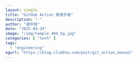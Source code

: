 ```yaml
---
layout: single
title: "GitHub Action 使用手册"
description: "-"
author: "谌中钱"
date: "2025-04-24"
image: "/img/temple_404_bg.jpg"
categories: [ "tech" ]
tags:
  - "engineering"
ogurl: "https://blog.climbtw.com/post/git_action_manual"
---
```


<br />
<br />

<!-- @import "[TOC]" {cmd="toc" depthFrom=1 depthTo=6} -->

<!-- code_chunk_output -->



<!-- /code_chunk_output -->
